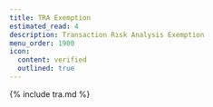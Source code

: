 ```yaml
---
title: TRA Exemption
estimated_read: 4
description: Transaction Risk Analysis Exemption
menu_order: 1900
icon:
  content: verified
  outlined: true
---
```


{% include tra.md %}
